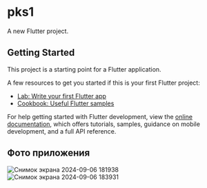# pks1

A new Flutter project.

## Getting Started

This project is a starting point for a Flutter application.

A few resources to get you started if this is your first Flutter project:

- [Lab: Write your first Flutter app](https://docs.flutter.dev/get-started/codelab)
- [Cookbook: Useful Flutter samples](https://docs.flutter.dev/cookbook)

For help getting started with Flutter development, view the
[online documentation](https://docs.flutter.dev/), which offers tutorials,
samples, guidance on mobile development, and a full API reference.


## Фото приложения
![Снимок экрана 2024-09-06 181938](https://github.com/user-attachments/assets/e78964b2-4a70-4ac0-b31b-b11e9dd05786)
![Снимок экрана 2024-09-06 183931](https://github.com/user-attachments/assets/e13e5050-eab0-421b-920f-263b127dbf8f)
